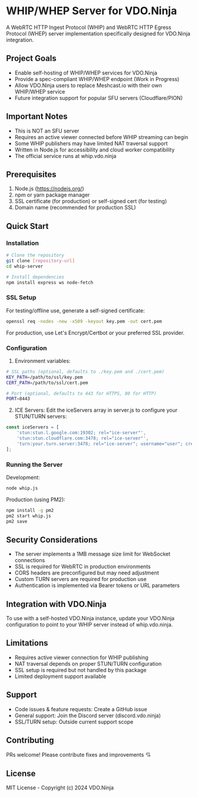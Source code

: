 # WHIP/WHEP Server for VDO.Ninja
A WebRTC HTTP Ingest Protocol (WHIP) and WebRTC HTTP Egress Protocol (WHEP) server implementation specifically designed for VDO.Ninja integration.

## Project Goals
- Enable self-hosting of WHIP/WHEP services for VDO.Ninja
- Provide a spec-compliant WHIP/WHEP endpoint (Work in Progress)
- Allow VDO.Ninja users to replace Meshcast.io with their own WHIP/WHEP service
- Future integration support for popular SFU servers (Cloudflare/PION)

## Important Notes
- This is NOT an SFU server
- Requires an active viewer connected before WHIP streaming can begin
- Some WHIP publishers may have limited NAT traversal support
- Written in Node.js for accessibility and cloud worker compatibility
- The official service runs at whip.vdo.ninja

## Prerequisites
1. Node.js (https://nodejs.org/)
2. npm or yarn package manager
3. SSL certificate (for production) or self-signed cert (for testing)
4. Domain name (recommended for production SSL)

## Quick Start

### Installation
```bash
# Clone the repository
git clone [repository-url]
cd whip-server

# Install dependencies
npm install express ws node-fetch
```

### SSL Setup
For testing/offline use, generate a self-signed certificate:
```bash
openssl req -nodes -new -x509 -keyout key.pem -out cert.pem
```

For production, use Let's Encrypt/Certbot or your preferred SSL provider.

### Configuration
1. Environment variables:
```bash
# SSL paths (optional, defaults to ./key.pem and ./cert.pem)
KEY_PATH=/path/to/ssl/key.pem
CERT_PATH=/path/to/ssl/cert.pem

# Port (optional, defaults to 443 for HTTPS, 80 for HTTP)
PORT=8443
```

2. ICE Servers:
Edit the iceServers array in server.js to configure your STUN/TURN servers:
```javascript
const iceServers = [
    'stun:stun.l.google.com:19302; rel="ice-server"',
    'stun:stun.cloudflare.com:3478; rel="ice-server"',
    'turn:your.turn.server:3478; rel="ice-server"; username="user"; credential="pass"'
];
```

### Running the Server
Development:
```bash
node whip.js
```

Production (using PM2):
```bash
npm install -g pm2
pm2 start whip.js
pm2 save
```

## Security Considerations
- The server implements a 1MB message size limit for WebSocket connections
- SSL is required for WebRTC in production environments
- CORS headers are preconfigured but may need adjustment
- Custom TURN servers are required for production use
- Authentication is implemented via Bearer tokens or URL parameters

## Integration with VDO.Ninja
To use with a self-hosted VDO.Ninja instance, update your VDO.Ninja configuration to point to your WHIP server instead of whip.vdo.ninja.

## Limitations
- Requires active viewer connection for WHIP publishing
- NAT traversal depends on proper STUN/TURN configuration
- SSL setup is required but not handled by this package
- Limited deployment support available

## Support
- Code issues & feature requests: Create a GitHub issue
- General support: Join the Discord server (discord.vdo.ninja)
- SSL/TURN setup: Outside current support scope

## Contributing
PRs welcome! Please contribute fixes and improvements 💘

## License
MIT License - Copyright (c) 2024 VDO.Ninja
